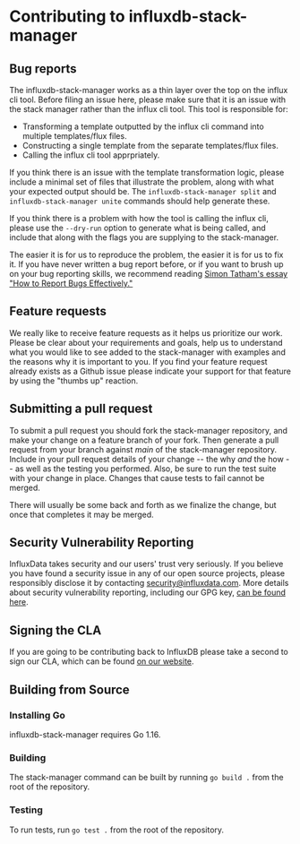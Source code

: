 # Contributing to influxdb-stack-manager

## Bug reports

The influxdb-stack-manager works as a thin layer over the top on the influx cli tool. Before filing an issue
here, please make sure that it is an issue with the stack manager rather than the influx cli tool. This tool
is responsible for:
  * Transforming a template outputted by the influx cli command into multiple templates/flux files.
  * Constructing a single template from the separate templates/flux files.
  * Calling the influx cli tool apprpriately.

If you think there is an issue with the template transformation logic, please include a minimal set of files
that illustrate the problem, along with what your expected output should be. The `influxdb-stack-manager split`
and `influxdb-stack-manager unite` commands should help generate these.

If you think there is a problem with how the tool is calling the influx cli, please use the `--dry-run` option
to generate what is being called, and include that along with the flags you are supplying to the stack-manager.

The easier it is for us to reproduce the problem, the easier it is for us to fix it.
If you have never written a bug report before, or if you want to brush up on your bug reporting skills, we recommend reading [Simon Tatham's essay "How to Report Bugs Effectively."](http://www.chiark.greenend.org.uk/~sgtatham/bugs.html)


## Feature requests
We really like to receive feature requests as it helps us prioritize our work.
Please be clear about your requirements and goals, help us to understand what you would like to see added to the stack-manager
with examples and the reasons why it is important to you.
If you find your feature request already exists as a Github issue please indicate your support for that feature by using the "thumbs up" reaction.


## Submitting a pull request
To submit a pull request you should fork the stack-manager repository, and make your change on a feature branch of your fork.
Then generate a pull request from your branch against *main* of the stack-manager repository.
Include in your pull request details of your change -- the why *and* the how -- as well as the testing you performed.
Also, be sure to run the test suite with your change in place.
Changes that cause tests to fail cannot be merged.

There will usually be some back and forth as we finalize the change, but once that completes it may be merged.


## Security Vulnerability Reporting
InfluxData takes security and our users' trust very seriously.
If you believe you have found a security issue in any of our open source projects, please responsibly disclose it by contacting security@influxdata.com.
More details about security vulnerability reporting, including our GPG key, [can be found here](https://www.influxdata.com/how-to-report-security-vulnerabilities/).


## Signing the CLA

If you are going to be contributing back to InfluxDB please take a second to sign our CLA, which can be found [on our website](https://influxdata.com/community/cla/).


## Building from Source

### Installing Go

influxdb-stack-manager requires Go 1.16.

### Building

The stack-manager command can be built by running `go build .` from the root of the repository.

### Testing

To run tests, run `go test .` from the root of the repository.
